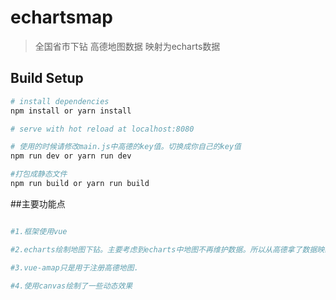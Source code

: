 # echartsmap

> 全国省市下钻  高德地图数据 映射为echarts数据

## Build Setup

``` bash
# install dependencies
npm install or yarn install

# serve with hot reload at localhost:8080

# 使用的时候请修改main.js中高德的key值。切换成你自己的key值
npm run dev or yarn run dev

#打包成静态文件
npm run build or yarn run build

```

##主要功能点

``` bash

#1.框架使用vue

#2.echarts绘制地图下钻。主要考虑到echarts中地图不再维护数据。所以从高德拿了数据映射过来。

#3.vue-amap只是用于注册高德地图.

#4.使用canvas绘制了一些动态效果


```
